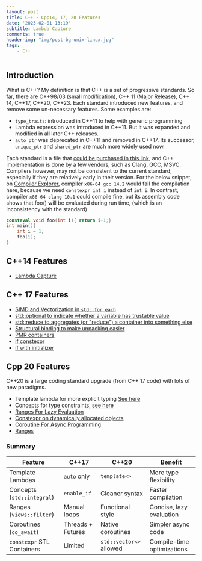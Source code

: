 ```yaml
---
layout: post
title: C++ - Cpp14, 17, 20 Features
date: '2023-02-01 13:19'
subtitle: Lambda Capture
comments: true
header-img: "img/post-bg-unix-linux.jpg"
tags:
    - C++
---
```


## Introduction

What is C++? My definition is that C++ is a set of progressive standards. So far, there are C++98/03 (small modification), C++ 11 (Major Release), C++ 14, C++17, C++20, C++23. Each standard introduced new features, and remove some un-necessary features. Some examples are:

- `type_traits`: introduced in C++11 to help with generic programming
- Lambda expression was introduced in C++11. But it was expanded and modified in all later C++ releases.
- `auto_ptr` was deprecated in C++11 and removed in C++17. Its successor, `unique_ptr` and `shared_ptr` are much more widely used now.

Each standard is a file that [could be purchased in this link](https://isocpp.org/std/the-standard), and C++ implementation is done by a few vendors, such as Clang, GCC, MSVC. Compilers however, may not be consistent to the current standard, especially if they are relatively early in their version. For the below snippet, on [Compiler Explorer](https://godbolt.org/), compiler `x86-64 gcc 14.2` would fail the compilation here, because we need `constexpr int i` instead of `int i`. In contrast, compiler `x86-64 clang 10.1` could compile fine, but its assembly code shows that foo() will be evaluated during run time, (which is an inconsistency with the standard)

```cpp
consteval void foo(int i){ return i+1;}
int main(){
    int i = 1;
    foo(i);
}
```


## C++14 Features

- [Lambda Capture](https://ricojia.github.io/2023/02/13/cpp-functions-lambda/)

## C++ 17 Features

- [SIMD and Vectorization in `std::for_each`](https://ricojia.github.io/2023/02/19/cpp-multithreading/)
- [std::optional to indicate whether a variable has trustable value](https://ricojia.github.io/2023/01/05/cpp-datatypes/)
- [std::reduce to aggregates (or "reduce") a container into something else](https://ricojia.github.io/2023/01/20/cpp-algorithm-functions/)
- [Structural binding to make unpacking easier](https://ricojia.github.io/2023/01/05/cpp-datatypes/)
- [PMR containers](https://ricojia.github.io/2023/01/28/cpp-containers/)
- [if constexpr](https://ricojia.github.io/2023/02/01/cpp-constness/)
- [if with initializer](https://ricojia.github.io/2023/01/15/cpp-control-flow/)

## Cpp 20 Features

C++20 is a large coding standard upgrade (from C++ 17 code) with lots of new paradigms.

- Template lambda for more explicit typing [See here](https://ricojia.github.io/2023/02/13/cpp-functions-lambda/)
- Concepts for type constraints, [see here](https://ricojia.github.io/2023/02/10/cpp-templates/)
- [Ranges For Lazy Evaluation](https://ricojia.github.io/2023/01/15/cpp-control-flow/)
- [Constexpr on dynamically allocated objects](https://ricojia.github.io/2023/02/01/cpp-constness/)
- [Coroutine For Async Programming](https://ricojia.github.io/2023/02/20/cpp-coroutine/)
- [Ranges](https://ricojia.github.io/2023/01/15/cpp-control-flow/)

### Summary

| Feature                     | C++17                  | C++20                     | Benefit                         |
|-----------------------------|------------------------|---------------------------|---------------------------------|
| Template Lambdas            | `auto` only           | `template<>`              | More type flexibility          |
| Concepts (`std::integral`)  | `enable_if`           | Cleaner syntax            | Faster compilation             |
| Ranges (`views::filter`)    | Manual loops          | Functional style          | Concise, lazy evaluation       |
| Coroutines (`co_await`)     | Threads + Futures     | Native coroutines         | Simpler async code             |
| `constexpr` STL Containers  | Limited               | `std::vector<>` allowed   | Compile-time optimizations     |

